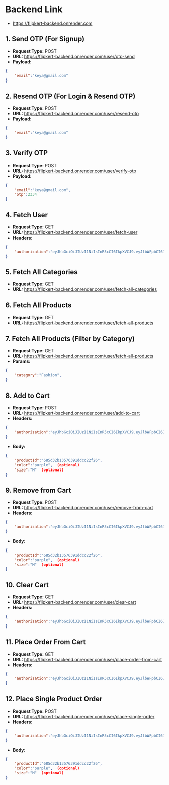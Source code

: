 # Backend Link
- https://flipkert-backend.onrender.com

## 1. Send OTP (For Signup)
- **Request Type:** POST
- **URL:** https://flipkert-backend.onrender.com/user/otp-send
- **Payload:**
```JSON
{
    "email":"keya@gmail.com"
}
```

## 2. Resend OTP (For Login & Resend OTP)
- **Request Type:** POST
- **URL:** https://flipkert-backend.onrender.com/user/resend-otp
- **Payload:**
```JSON
{
    "email":"keya@gmail.com"
}
```

## 3. Verify OTP
- **Request Type:** POST
- **URL:** https://flipkert-backend.onrender.com/user/verify-otp
- **Payload:**
```JSON
{
    "email":"keya@gmail.com",
    "otp":2334
}
```

## 4. Fetch User
- **Request Type:** GET
- **URL:** https://flipkert-backend.onrender.com/user/fetch-user
- **Headers:**
```JSON
{
    "authorization":"eyJhbGciOiJIUzI1NiIsInR5cCI6IkpXVCJ9.eyJlbWFpbCI6ImtleWFAZ21haWwuY29tIiwiaWQiOiI2ODVhYjdjZjg2MmNlMTk1N2NkOWVkYWEiLCJpYXQiOjE3NTA5NDQwNTYsImV4cCI6MTc1MTAzMDQ1Nn0.3P4SbBM2i2oENbIknuoGcp2LvpoboZPtQr18PPGrrT4",
}
```

## 5. Fetch All Categories
- **Request Type:** GET
- **URL:** https://flipkert-backend.onrender.com/user/fetch-all-categories

## 6. Fetch All Products
- **Request Type:** GET
- **URL:** https://flipkert-backend.onrender.com/user/fetch-all-products

## 7. Fetch All Products (Filter by Category)
- **Request Type:** GET
- **URL:** https://flipkert-backend.onrender.com/user/fetch-all-products
- **Params:**
```JSON
{
    "category":"Fashion",
}
```

## 8. Add to Cart
- **Request Type:** POST
- **URL:** https://flipkert-backend.onrender.com/user/add-to-cart
- **Headers:**
```JSON
{
    "authorization":"eyJhbGciOiJIUzI1NiIsInR5cCI6IkpXVCJ9.eyJlbWFpbCI6ImtleWFAZ21haWwuY29tIiwiaWQiOiI2ODVhYjdjZjg2MmNlMTk1N2NkOWVkYWEiLCJpYXQiOjE3NTA5NDQwNTYsImV4cCI6MTc1MTAzMDQ1Nn0.3P4SbBM2i2oENbIknuoGcp2LvpoboZPtQr18PPGrrT4",
}
```
- **Body:**
```JSON
{
    "productId":"685d32b13576391ddcc22f26",
    "color":"purple",  (optional)
    "size":"M"  (optional)
}
```

## 9. Remove from Cart
- **Request Type:** POST
- **URL:** https://flipkert-backend.onrender.com/user/remove-from-cart
- **Headers:**
```JSON
{
    "authorization":"eyJhbGciOiJIUzI1NiIsInR5cCI6IkpXVCJ9.eyJlbWFpbCI6ImtleWFAZ21haWwuY29tIiwiaWQiOiI2ODVhYjdjZjg2MmNlMTk1N2NkOWVkYWEiLCJpYXQiOjE3NTA5NDQwNTYsImV4cCI6MTc1MTAzMDQ1Nn0.3P4SbBM2i2oENbIknuoGcp2LvpoboZPtQr18PPGrrT4",
}
```
- **Body:**
```JSON
{
    "productId":"685d32b13576391ddcc22f26",
    "color":"purple",  (optional)
    "size":"M"  (optional)
}
```

## 10. Clear Cart
- **Request Type:** GET
- **URL:** https://flipkert-backend.onrender.com/user/clear-cart
- **Headers:**
```JSON
{
    "authorization":"eyJhbGciOiJIUzI1NiIsInR5cCI6IkpXVCJ9.eyJlbWFpbCI6ImtleWFAZ21haWwuY29tIiwiaWQiOiI2ODVhYjdjZjg2MmNlMTk1N2NkOWVkYWEiLCJpYXQiOjE3NTA5NDQwNTYsImV4cCI6MTc1MTAzMDQ1Nn0.3P4SbBM2i2oENbIknuoGcp2LvpoboZPtQr18PPGrrT4",
}
```

## 11. Place Order From Cart
- **Request Type:** GET
- **URL:** https://flipkert-backend.onrender.com/user/place-order-from-cart
- **Headers:**
```JSON
{
    "authorization":"eyJhbGciOiJIUzI1NiIsInR5cCI6IkpXVCJ9.eyJlbWFpbCI6ImtleWFAZ21haWwuY29tIiwiaWQiOiI2ODVhYjdjZjg2MmNlMTk1N2NkOWVkYWEiLCJpYXQiOjE3NTA5NDQwNTYsImV4cCI6MTc1MTAzMDQ1Nn0.3P4SbBM2i2oENbIknuoGcp2LvpoboZPtQr18PPGrrT4",
}
```

## 12. Place Single Product Order
- **Request Type:** POST
- **URL:** https://flipkert-backend.onrender.com/user/place-single-order
- **Headers:**
```JSON
{
    "authorization":"eyJhbGciOiJIUzI1NiIsInR5cCI6IkpXVCJ9.eyJlbWFpbCI6ImtleWFAZ21haWwuY29tIiwiaWQiOiI2ODVhYjdjZjg2MmNlMTk1N2NkOWVkYWEiLCJpYXQiOjE3NTA5NDQwNTYsImV4cCI6MTc1MTAzMDQ1Nn0.3P4SbBM2i2oENbIknuoGcp2LvpoboZPtQr18PPGrrT4",
}
```
- **Body:**
```JSON
{
    "productId":"685d32b13576391ddcc22f26",
    "color":"purple",  (optional)
    "size":"M"  (optional)
}
```